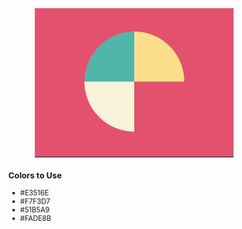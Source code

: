 <div style="text-align:center">
    <img src="../images/6.png" />
</div>

### Colors to Use
- #E3516E 
- #F7F3D7
- #51B5A9
- #FADE8B